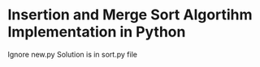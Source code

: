 # Insertion and Merge Sort Algortihm Implementation in Python

Ignore new.py
Solution is in sort.py file
